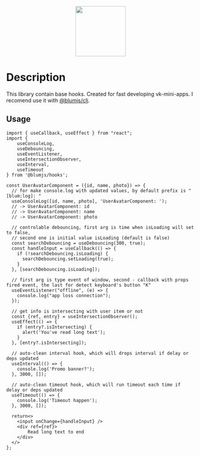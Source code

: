 <div align="center">
    <img width="134" src="https://webstockreview.net/images/comet-clipart-meteorite-4.png">
</div>

# Description

This library contain base hooks. Created for fast developing vk-mini-apps. I recomend use it with [@blumjs/cli](https://www.npmjs.com/package/@blumjs/cli).

## Usage

```
import { useCallback, useEffect } from "react";
import {
    useConsoleLog,
    useDebouncing,
    useEventListener,
    useIntersectionObserver,
    useInterval,
    useTimeout
} from '@blumjs/hooks';

const UserAvatarComponent = ({id, name, photo}) => {
  // for make console.log with updated values, by default prefix is "[blum:log]: "
  useConsoleLog([id, name, photo], 'UserAvatarComponent: ');
  // -> UserAvatarComponent: id
  // -> UserAvatarComponent: name
  // -> UserAvatarComponent: photo

  // controlable debouncing, first arg is time when isLoading will set to false,
  // second one is initial value isLoading (default is false)
  const searchDebouncing = useDebouncing(300, true);
  const handleInput = useCallback(() => {
    if (!searchDebouncing.isLoading) {
      searchDebouncing.setLoading(true);
    }
  }, [searchDebouncing.isLoading]);

  // first arg is type event of window, second - callback with props fired event, the last for detect keyboard's button "K"
  useEventListener("offline", (e) => {
    console.log("app loss connection");
  });

  // get info is intersecting with user item or not
  const {ref, entry} = useIntersectionObserver();
  useEffect(() => {
    if (entry?.isIntersecting) {
      alert('You've read long text');
    }
  }, [entry?.isIntersecting]);

  // auto-clean interval hook, which will drops interval if delay or deps updated
  useInterval(() => {
    console.log('Promo banner?');
  }, 3000, []);

  // auto-clean timeout hook, which will run timeout each time if delay or deps updated
  useTimeout(() => {
    console.log('Timeout happen');
  }, 3000, []);

  return<>
    <input onChange={handleInput} />
    <div ref={ref}>
        Read long text to end
    </div>
  </>
};
```
